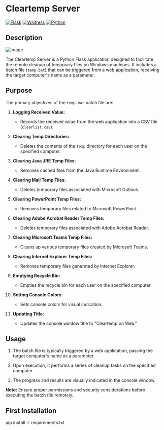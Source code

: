 # Cleartemp Server

[![Flask](https://img.shields.io/badge/Flask-2.3.2-blue.svg)](https://flask.palletsprojects.com/)
[![Waitress](https://img.shields.io/badge/Waitress-2.1.2-blue.svg)](https://docs.pylonsproject.org/projects/waitress/en/stable/)
[![Python](https://img.shields.io/badge/Python-3.11.4-blue.svg)](https://www.python.org/)

## Description
![image](https://github.com/lookmhen/temp-remote/assets/29670155/87f9d603-1842-490a-a221-976774b896ee)


The Cleartemp Server is a Python Flask application designed to facilitate the remote cleanup of temporary files on Windows machines. 
It includes a batch file (`temp.bat`) that can be triggered from a web application, receiving the target computer's name as a parameter.

## Purpose

The primary objectives of the `temp.bat` batch file are:

1. **Logging Received Value:**
   - Records the received value from the web application into a CSV file (`clearlist.csv`).

2. **Clearing Temp Directories:**
   - Deletes the contents of the `Temp` directory for each user on the specified computer.

3. **Clearing Java JRE Temp Files:**
   - Removes cached files from the Java Runtime Environment.

4. **Clearing Mail Temp Files:**
   - Deletes temporary files associated with Microsoft Outlook.

5. **Clearing PowerPoint Temp Files:**
   - Removes temporary files related to Microsoft PowerPoint.

6. **Clearing Adobe Acrobat Reader Temp Files:**
   - Deletes temporary files associated with Adobe Acrobat Reader.

7. **Clearing Microsoft Teams Temp Files:**
   - Cleans up various temporary files created by Microsoft Teams.

8. **Clearing Internet Explorer Temp Files:**
   - Removes temporary files generated by Internet Explorer.

9. **Emptying Recycle Bin:**
   - Empties the recycle bin for each user on the specified computer.

10. **Setting Console Colors:**
    - Sets console colors for visual indication.

11. **Updating Title:**
    - Updates the console window title to "Cleartemp on Web."

## Usage

1. The batch file is typically triggered by a web application, passing the target computer's name as a parameter.

2. Upon execution, it performs a series of cleanup tasks on the specified computer.

3. The progress and results are visually indicated in the console window.

**Note:** Ensure proper permissions and security considerations before executing the batch file remotely.

## First Installation
pip install -r requirements.txt
